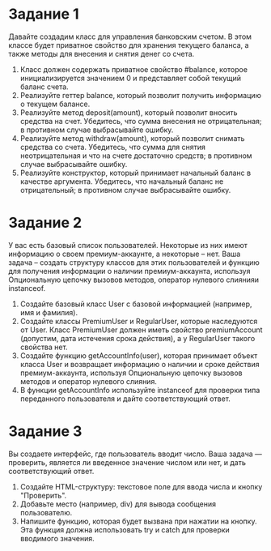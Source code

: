 # Задание 1

Давайте создадим класс для управления банковским счетом. В этом классе будет приватное свойство для хранения текущего баланса, а также методы для внесения и снятия денег со счета.

1. Класс должен содержать приватное свойство #balance, которое инициализируется
   значением 0 и представляет собой текущий баланс счета.
2. Реализуйте геттер balance, который позволит получить информацию о текущем балансе.
3. Реализуйте метод deposit(amount), который позволит вносить средства на счет.
   Убедитесь, что сумма внесения не отрицательная; в противном случае выбрасывайте ошибку.
4. Реализуйте метод withdraw(amount), который позволит снимать средства со счета.
   Убедитесь, что сумма для снятия неотрицательная и что на счете достаточно средств; в противном случае выбрасывайте ошибку.
5. Реализуйте конструктор, который принимает начальный баланс в качестве аргумента. Убедитесь, что начальный баланс не отрицательный; в противном случае выбрасывайте ошибку.

# Задание 2

У вас есть базовый список пользователей. Некоторые из них имеют информацию о своем премиум-аккаунте, а некоторые – нет.
Ваша задача – создать структуру классов для этих пользователей и функцию для получения информации о наличии премиум-аккаунта, используя Опциональную цепочку вызовов методов, оператор нулевого слиянияи instanceof.

1. Создайте базовый класс User с базовой информацией (например, имя и фамилия).
2. Создайте классы PremiumUser и RegularUser, которые наследуются от User. Класс
   PremiumUser должен иметь свойство premiumAccount (допустим, дата истечения срока
   действия), а у RegularUser такого свойства нет.
3. Создайте функцию getAccountInfo(user), которая принимает объект класса User и
   возвращает информацию о наличии и сроке действия премиум-аккаунта, используя
   Опциональную цепочку вызовов методов и оператор нулевого слияния.
4. В функции getAccountInfo используйте instanceof для проверки типа переданного
   пользователя и дайте соответствующий ответ.

# Задание 3

Вы создаете интерфейс, где пользователь вводит число.
Ваша задача — проверить, является ли введенное значение числом или нет, и дать
соответствующий ответ.

1. Создайте HTML-структуру: текстовое поле для ввода числа и кнопку
   "Проверить".
2. Добавьте место (например, div) для вывода сообщения пользователю.
3. Напишите функцию, которая будет вызвана при нажатии на кнопку. Эта функция
   должна использовать try и catch для проверки вводимого значения.
